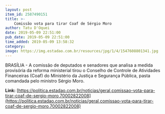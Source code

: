 ```yaml
---
layout: post
item_id: 2587490151
title: >-
    Comissão vota para tirar Coaf de Sérgio Moro
author: Tatu D'Oquei
date: 2019-05-09 22:51:00
pub_date: 2019-05-09 22:51:00
time_added: 2019-05-09 13:58:32
category: 
image: https://img.estadao.com.br/resources/jpg/1/4/1547608801341.jpg
---
```


BRASÍLIA - A comissão de deputados e senadores que analisa a medida provisória da reforma ministerial tirou o Conselho de Controle de Atividades Financeiras (Coaf) do Ministério da Justiça e Segurança Pública, pasta comandada pelo ministro Sérgio Moro.

**Link:** [https://politica.estadao.com.br/noticias/geral,comissao-vota-para-tirar-coaf-de-sergio-moro,70002822008](https://politica.estadao.com.br/noticias/geral,comissao-vota-para-tirar-coaf-de-sergio-moro,70002822008)

